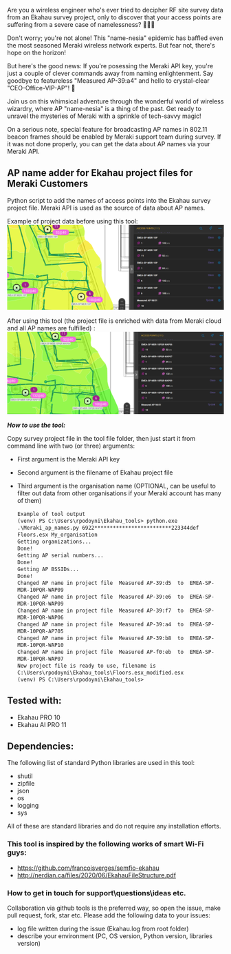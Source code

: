 Are you a wireless engineer who's ever tried to decipher RF site survey data from an Ekahau survey project, only to discover that your access points are suffering from a severe case of namelessness? 📡🤷‍♂️

Don't worry; you're not alone! This "name-nesia" epidemic has baffled even the most seasoned Meraki wireless network experts. But fear not, there's hope on the horizon!

But here's the good news: If you're posessing the Meraki API key, you're just a couple of clever commands away from naming enlightenment. Say goodbye to featureless "Measured AP-39:a4" and hello to crystal-clear "CEO-Office-VIP-AP"! 🎉

Join us on this whimsical adventure through the wonderful world of wireless wizardry, where AP "name-nesia" is a thing of the past. Get ready to unravel the mysteries of Meraki with a sprinkle of tech-savvy magic! 

On a serious note, special feature for broadcasting AP names in 802.11 beacon frames should be enabled by Meraki support team during survey. If it was not done properly, you can get the data about AP names via your Meraki API.


## AP name adder for Ekahau project files for Meraki Customers

Python script to add the names of access points into the Ekahau survey project file.
Meraki API is used as the source of data about AP names.


Example of project data before using this tool:
![title](./Screenshot_no_AP_names.png "Initial Ekahau project no AP names")


After using this tool (the project file is enriched with data from Meraki cloud and all AP names are fulfilled)   :
![title](./Screenshot_with_AP_names.png "Ekahau project enriched with AP names")


***How to use the tool:***


Copy survey project file in the tool file folder, then just start it from command line with two (or three) arguments:

* First argument is the Meraki API key
* Second argument is the filename of Ekahau project file
* Third argument is the organisation name (OPTIONAL, can be useful to filter out data from other organisations if your Meraki account has many of them)

	```
	Example of tool output
	(venv) PS C:\Users\rpodoyni\Ekahau_tools> python.exe .\Meraki_ap_names.py 6922*************************223344def Floors.esx My_organisation         
	Getting organizations...
	Done!
	Getting AP serial numbers...
	Done!
	Getting AP BSSIDs...
	Done!
	Changed AP name in project file  Measured AP-39:d5  to  EMEA-SP-MDR-10PQR-WAP09
	Changed AP name in project file  Measured AP-39:e6  to  EMEA-SP-MDR-10PQR-WAP09
	Changed AP name in project file  Measured AP-39:f7  to  EMEA-SP-MDR-10PQR-WAP06
	Changed AP name in project file  Measured AP-39:a4  to  EMEA-SP-MDR-10PQR-AP705
	Changed AP name in project file  Measured AP-39:b8  to  EMEA-SP-MDR-10PQR-WAP10
	Changed AP name in project file  Measured AP-f0:eb  to  EMEA-SP-MDR-10PQR-WAP07
	New project file is ready to use, filename is C:\Users\rpodoyni\Ekahau_tools\Floors.esx_modified.esx
	(venv) PS C:\Users\rpodoyni\Ekahau_tools>
	```


## Tested with:

* Ekahau PRO 10
* Ekahau AI PRO 11

## Dependencies:
The following list of standard Python libraries are used in this tool:
* shutil
* zipfile
* json
* os
* logging
* sys

All of these are standard libraries and do not require any installation efforts.

### This tool is inspired by the following works of smart Wi-Fi guys:
* https://github.com/francoisverges/semfio-ekahau
* http://nerdian.ca/files/2020/06/EkahauFileStructure.pdf

### How to get in touch for support\questions\ideas etc.
Collaboration via github tools is the preferred way, so open the issue, make pull request, fork, star etc.
Please add the following data to your issues:
* log file written during the issue (Ekahau.log from root folder)
* describe your environment (PC, OS version, Python version, libraries version)